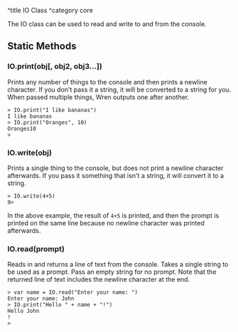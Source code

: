 ^title IO Class
^category core

The IO class can be used to read and write to and from the console.

## Static Methods

### IO.print(obj[, obj2, obj3...])

Prints any number of things to the console and then prints a newline
character. If you don't pass it a string, it will be converted to a string for
you. When passed multiple things, Wren outputs one after another.


	> IO.print("I like bananas")
	I like bananas
	> IO.print("Oranges", 10)
	Oranges10
	> 

### IO.write(obj)

Prints a single thing to the console, but does not print a newline character
afterwards. If you pass it something that isn't a string, it will convert it to
a string.

	> IO.write(4+5)
	9>

In the above example, the result of `4+5` is printed, and then the prompt is
printed on the same line because no newline character was printed afterwards.

### IO.read(prompt)

Reads in and returns a line of text from the console. Takes a single string to
be used as a prompt. Pass an empty string for no prompt. Note that the returned
line of text includes the newline character at the end.

	> var name = IO.read("Enter your name: ")
	Enter your name: John
	> IO.print("Hello " + name + "!")
	Hello John
	!
	> 

